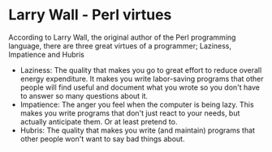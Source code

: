 
# Larry Wall - Perl virtues

According to Larry Wall, the original author of the Perl programming language, there are three great virtues of a programmer; Laziness, Impatience and Hubris

* Laziness: The quality that makes you go to great effort to reduce overall energy expenditure. It makes you write labor-saving programs that other people will find useful and document what you wrote so you don't have to answer so many questions about it.
* Impatience: The anger you feel when the computer is being lazy. This makes you write programs that don't just react to your needs, but actually anticipate them. Or at least pretend to.
* Hubris: The quality that makes you write (and maintain) programs that other people won't want to say bad things about.
